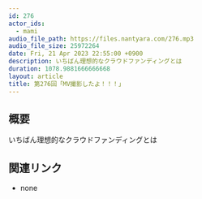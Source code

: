 ```yaml
---
id: 276
actor_ids:
  - mami
audio_file_path: https://files.nantyara.com/276.mp3
audio_file_size: 25972264
date: Fri, 21 Apr 2023 22:55:00 +0900
description: いちばん理想的なクラウドファンディングとは
duration: 1078.9881666666668
layout: article
title: 第276回「MV撮影したよ！！！」
---
```

## 概要

いちばん理想的なクラウドファンディングとは

## 関連リンク

* none
